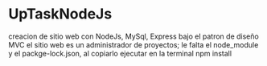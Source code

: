 # UpTaskNodeJs
creacion de sitio web con NodeJs, MySql, Express bajo el patron de diseño MVC
el sitio web es un administrador de proyectos;
le falta el node_module y el packge-lock.json, al copiarlo ejecutar en la terminal npm install
